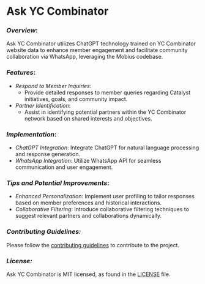 # Ask YC Combinator

### *Overview*:
Ask YC Combinator utilizes ChatGPT technology trained on YC Combinator website data to enhance member engagement and facilitate community collaboration via WhatsApp, leveraging the Mobius codebase.

### *Features*:
- *Respond to Member Inquiries*:
  - Provide detailed responses to member queries regarding Catalyst initiatives, goals, and community impact.
- *Partner Identification*:
  - Assist in identifying potential partners within the YC Combinator network based on shared interests and objectives.

### *Implementation*:
- *ChatGPT Integration*: Integrate ChatGPT for natural language processing and response generation.
- *WhatsApp Integration*: Utilize WhatsApp API for seamless communication and user engagement.

### *Tips and Potential Improvements*:
- *Enhanced Personalization*: Implement user profiling to tailor responses based on member preferences and historical interactions.
- *Collaborative Filtering*: Introduce collaborative filtering techniques to suggest relevant partners and collaborations dynamically.

### *Contributing Guidelines:*
Please follow the [contributing guidelines](CONTRIBUTING.md) to contribute to the project.

### *License:*
Ask YC Combinator is MIT licensed, as found in the [LICENSE](LICENSE) file.
